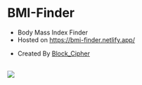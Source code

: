 # BMI-Finder
- Body Mass Index Finder 
- Hosted on https://bmi-finder.netlify.app/
<!-- <br> -->
- Created By <a href='https://blockcipher.netlify.app/'>Block_Cipher</a>
<br>

<img src='https://user-images.githubusercontent.com/84004110/201474982-5c0d0dc5-5643-4a6d-a323-8c7ed2e12f1d.png'>
